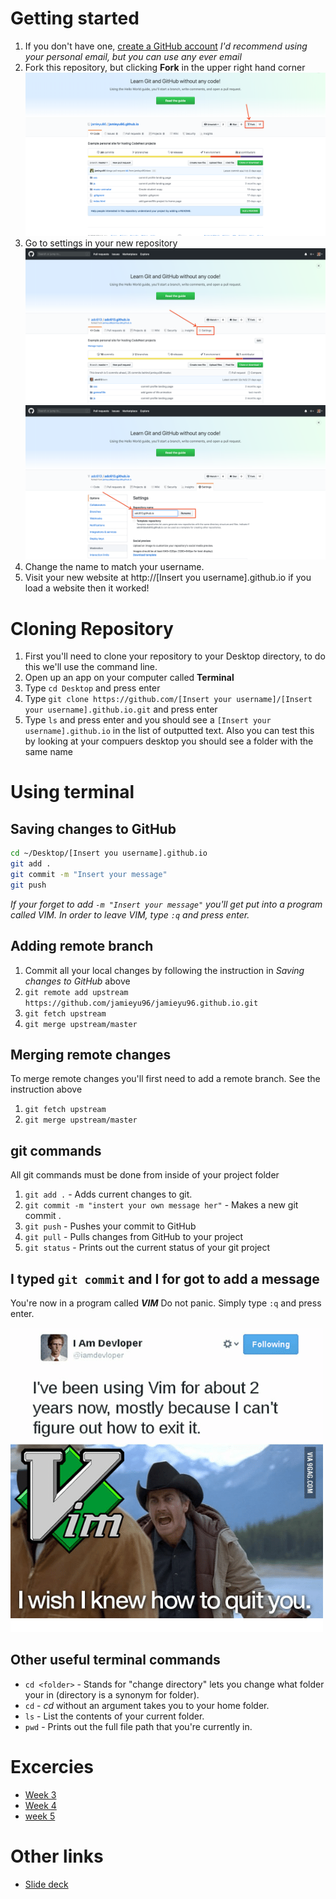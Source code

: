 # Getting started

1.  If you don't have one, [create a GitHub account](https://github.com/join)
     *I'd recommend using your personal email, but you can use any ever email*
2.  Fork this repository, but clicking **Fork** in the upper right hand corner
    ![fork screenshot](fork.png)
3.  Go to settings in your new repository
    ![Settings screenshot](settings.png)
    ![Name screenshot](rename.png)
4.  Change the name to match your username.
5.  Visit your new website at http://[Insert you username].github.io if you load a
    website then it worked!


# Cloning Repository

1.  First you'll need to clone your repository to your Desktop directory, to do this
    we'll use the command line.
2.  Open up an app on your computer called **Terminal**
3.  Type `cd Desktop` and press enter
4.  Type `git clone https://github.com/[Insert your username]/[Insert your username].github.io.git`
    and press enter
5.  Type `ls` and press enter and you should see a `[Insert your username].github.io` in the
    list of outputted text. Also you can test this by looking at your compuers desktop you
    should see a folder with the same name

# Using terminal

## Saving changes to GitHub

```bash
cd ~/Desktop/[Insert you username].github.io
git add .
git commit -m "Insert your message"
git push
```

*If your forget to add `-m "Insert your message"` you'll get put into a program called VIM. In order to leave VIM, type `:q` and press enter.*

## Adding remote branch
1.  Commit all your local changes by following the instruction in *Saving changes to GitHub* above
2.  `git remote add upstream https://github.com/jamieyu96/jamieyu96.github.io.git`
3.  `git fetch upstream`
4.  `git merge upstream/master`

## Merging remote changes
To merge remote changes you'll first need to add a remote branch. See the instruction above

1.  `git fetch upstream`
2.  `git merge upstream/master`

## git commands
All git commands must be done from inside of your project folder

1. `git add .` - Adds current changes to git.
2. `git commit -m "instert your own message her"` - Makes a new git commit .
3. `git push` - Pushes your commit to GitHub
4. `git pull` - Pulls changes from GitHub to your project
5. `git status` - Prints out the current status of your git project

## I typed `git commit` and I for got to add a message
You're now in a program called ***VIM*** Do not panic. Simply type `:q` and
press enter.

![VIM meme](vim_meme.png)

 
## Other useful terminal commands
*  `cd <folder>` - Stands for "change directory" lets you change what folder your
   in (directory is a synonym for folder).
*  `cd` - *cd* without an argument takes you to your home folder.
*  `ls` - List the contents of your current folder.
*  `pwd` - Prints out the full file path that you're currently in.

# Excercies
* [Week 3](/exercises/week3.md)
* [Week 4](/exercises/week4.md)
* [week 5](/exercises/week5.md)

# Other links
* [Slide deck](https://docs.google.com/presentation/d/15rT3DGiQTCAWaJULosnOFOMp0r36O1FfkeS_KMdputo/edit#slide=id.p)
